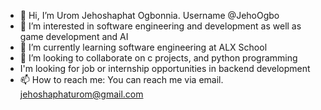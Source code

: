 - 👋 Hi, I’m Urom Jehoshaphat Ogbonnia. Username @JehoOgbo
- 👀 I’m interested in software engineering and development as well as game development and AI
- 🌱 I’m currently learning software engineering at ALX School
- 💞️ I’m looking to collaborate on c projects, and python programming
- I'm looking for job or internship opportunities in backend development
- 📫 How to reach me: You can reach me via email. jehoshaphaturom@gmail.com

<!---
JehoOgbo/JehoOgbo is a ✨ special ✨ repository because its `README.md` (this file) appears on your GitHub profile.
You can click the Preview link to take a look at your changes.
--->
